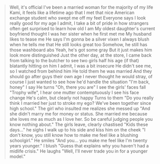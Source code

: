 >Well, it's official
>I've been a married woman for the majority of my life
>Kami, it feels like a lifetime ago that I met that nice American exchange student who swept me off my feet
>Everyone says I look really good for my age
>I admit, I take a bit of pride in how strangers often get surprised to learn how old I am
>My oldest daughter's current boyfriend thought I was her sister when he first met me
>My husband likes to tease me
>He says I'm gonna be a silver vixen
>I always blush when he tells me that
>He still looks great too
>Somehow, he still has those washboard abs
>Yeah, he's got some gray
>But it just makes him look more distinguished
>Just the other day, at the store, I came back from talking to the butcher to see two girls half his age (if that) blatantly hitting on him
>I admit, I was a bit insecure
>He didn't see me, so I watched from behind him
>He told them he was married
>And they should go after guys their own age
>I never thought he would stray, of course
>I just wanted to see how he'd handle the situation
>"I'm back, honey" I say
>He turns
>"Oh, there you are"
>I see the girls' faces fall
>"Trophy wife", I hear one mutter contemptuously
>I see his face change
>He's calm, but clearly not happy
>Turns to them
>"Do you really think I married her just to stroke my ego? We've been together since high school."
>The girl who insulted me realizes she messed up
>"And she didn't marry me for money or status. She married me because she loves me as much as I love her. So be careful judging people you know nothing about."
>The girls leave, clearly chastised
>"Kids these days..." he sighs
>I walk up to his side and kiss him on the cheek
>"I don't know, you still know how to make me feel like a blushing schoolgirl."
>He smiles
>"And you... you make me feel like I'm twenty years younger."
>I blush
>"Guess that explains why you haven't had a midlife crisis."
>He laughs
>"Well, I'll never trade you in for a younger model."
